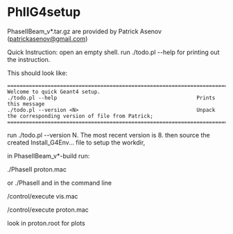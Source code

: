 # PhIIG4setup
PhaseIIBeam_v*.tar.gz are provided by Patrick Asenov (patrickasenov@gmail.com)

Quick Instruction:
open an empty shell.
run ./todo.pl --help  for printing out the instruction. 

This should look like:

```
===================================================================================================================
Welcome to quick Geant4 setup.
./todo.pl --help                                             Prints this message
./todo.pl --version <N>                                      Unpack the corresponding version of file from Patrick;  
===================================================================================================================
```
 


run ./todo.pl --version N. The most recent version is 8. 
then source the created Install_G4Env... file to setup the workdir,


in PhaseIIBeam_v*-build run:


./PhaseII proton.mac

or ./PhaseII  and in the command line 

/control/execute vis.mac 

/control/execute proton.mac

look in proton.root for plots
